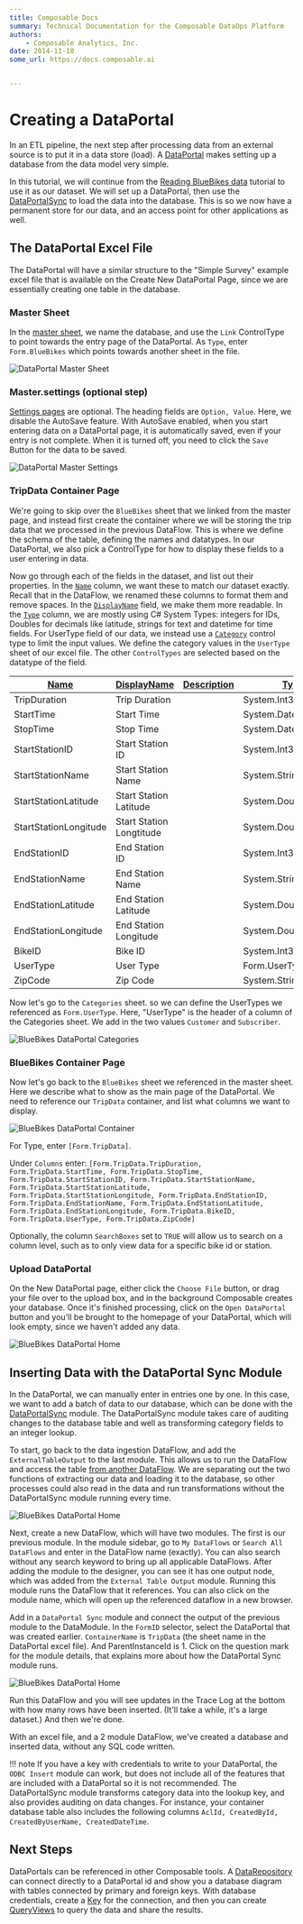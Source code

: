 ```yaml
---
title: Composable Docs
summary: Technical Documentation for the Composable DataOps Platform
authors:
    - Composable Analytics, Inc.
date: 2014-11-10
some_url: https://docs.composable.ai


---
```


# Creating a DataPortal

 In an ETL pipeline, the next step after processing data from an external source is to put it in a data store (load). A [DataPortal](../DataPortals/01.Overview.md) makes setting up a database from the data model very simple.

In this tutorial, we will continue from the [Reading BlueBikes data](./ReadingBlueBikes.md) tutorial to use it as our dataset. We will set up a DataPortal, then use the [DataPortalSync](../DataFlows/09.Module-Details/DataPortalSync.md) to load the data into the database. This is so we now have a permanent store for our data, and an access point for other applications as well.

## The DataPortal Excel File

The DataPortal will have a similar structure to the "Simple Survey" example excel file that is available on the Create New DataPortal Page, since we are essentially creating one table in the database.

### Master  Sheet

In the [master sheet](../DataPortals/03.MasterSheet.md), we name the database, and use the `Link` ControlType to point towards the entry page of the DataPortal. As `Type`, enter `Form.BlueBikes` which points towards another sheet in the file.

 ![DataPortal Master Sheet](img/BBPortalMaster.png)

### Master.settings (optional step)

[Settings pages](../DataPortals/06.SettingSheet.md) are optional. The heading fields are `Option, Value`. Here, we disable the AutoSave feature. With AutoSave enabled, when you start entering data on a DataPortal page, it is automatically saved, even if your entry is not complete. When it is turned off, you need to click the `Save` Button for the data to be saved. 

![DataPortal Master Settings](img/BBPortalMasterSettings.png)

### TripData Container Page

We're going to skip over the `BlueBikes` sheet that we linked from the master page, and instead first create the container where we will be storing the trip data that we processed in the previous DataFlow. This is where we define the schema of the table, defining the names and datatypes. In our DataPortal, we also pick a ControlType for how to display these fields to a user entering in data.

Now go through each of the fields in the dataset, and list out their properties. In the [`Name`](../DataPortals/06.Setting-Details/Name.md) column, we want these to match our dataset exactly. Recall that in the DataFlow, we renamed these columns to format them and remove spaces. In the [`DisplayName`](../DataPortals/06.Setting-Details/DisplayName.md) field, we make them more readable. In the [`Type`](../DataPortals/06.Setting-Details/Type.md) column, we are mostly using C# System Types: integers for IDs, Doubles for decimals like latitude, strings for text and datetime for time fields. For UserType field of our data, we instead use a [`Category`](../DataPortals/05.Control-Details/Category.md) control type to limit the input values. We define the category values in the `UserType` sheet of our excel file. The other `ControlTypes` are selected based on the datatype of the field.

| [Name](../DataPortals/06.Setting-Details/Name.md) | [DisplayName](../DataPortals/06.Setting-Details/DisplayName.md) | [Description](../DataPortals/06.Setting-Details/Description.md) | [Type](../DataPortals/06.Setting-Details/Type.md) | [ControlType](../DataPortals/06.Setting-Details/ControlType.md) | [Required](../DataPortals/06.Setting-Details/Required.md) |
| ------------------------------------------------- | ------------------------------------------------------------ | ------------------------------------------------------------ | ------------------------------------------------- | ------------------------------------------------------------ | --------------------------------------------------------- |
| TripDuration                                      | Trip Duration                                                |                                                              | System.Int32                                      | [Spin](../DataPortals/05.Control-Details/Spin.md)            |                                                           |
| StartTime                                         | Start Time                                                   |                                                              | System.DateTimeOffset                             | [DateTime](../DataPortals/05.Control-Details/DateTime.md)    |                                                           |
| StopTime                                          | Stop Time                                                    |                                                              | System.DateTimeOffset                             | DateTime                                                     |                                                           |
| StartStationID                                    | Start Station ID                                             |                                                              | System.Int32                                      | Spin                                                         |                                                           |
| StartStationName                                  | Start Station Name                                           |                                                              | System.String                                     | [Text](../DataPortals/05.Control-Details/Text.md)            |                                                           |
| StartStationLatitude                              | Start Station Latitude                                       |                                                              | System.Double                                     | [NumberFormatting](../DataPortals/05.Control-Details/NumberFormatting.md) |                                                           |
| StartStationLongitude                             | Start Station Longtitude                                     |                                                              | System.Double                                     | NumberFormatting                                             |                                                           |
| EndStationID                                      | End Station ID                                               |                                                              | System.Int32                                      | Spin                                                         |                                                           |
| EndStationName                                    | End Station Name                                             |                                                              | System.String                                     | Text                                                         |                                                           |
| EndStationLatitude                                | End Station Latitude                                         |                                                              | System.Double                                     | NumberFormatting                                             |                                                           |
| EndStationLongitude                               | End Station Longitude                                        |                                                              | System.Double                                     | NumberFormatting                                             |                                                           |
| BikeID                                            | Bike ID                                                      |                                                              | System.Int32                                      | Spin                                                         |                                                           |
| UserType                                          | User Type                                                    |                                                              | Form.UserType                                     | [Category](../DataPortals/05.Control-Details/Category.md)    |                                                           |
| ZipCode                                           | Zip Code                                                     |                                                              | System.String                                     | [ZIP](../DataPortals/05.Control-Details/ZIP.md)              |                                                           |

Now let's go to the `Categories` sheet. so we can define the UserTypes we referenced as `Form.UserType`. Here, "UserType" is the header of a column of the Categories sheet. We add in the two values `Customer` and `Subscriber`.

![BlueBikes DataPortal Categories](img/BBPortalCategories.png)

### BlueBikes Container Page

Now let's go back to the `BlueBikes` sheet we referenced in the master sheet. Here we describe what to show as the main page of the DataPortal. We need to reference our `TripData` container, and list what columns we want to display. 

![BlueBikes DataPortal Container](img/BBPortalMainContainer.png)

For Type, enter `[Form.TripData]`.

Under `Columns` enter: `[Form.TripData.TripDuration, Form.TripData.StartTime, Form.TripData.StopTime, Form.TripData.StartStationID, Form.TripData.StartStationName, Form.TripData.StartStationLatitude, Form.TripData.StartStationLongitude, Form.TripData.EndStationID, Form.TripData.EndStationName, Form.TripData.EndStationLatitude, Form.TripData.EndStationLongitude, Form.TripData.BikeID, Form.TripData.UserType, Form.TripData.ZipCode]` 

Optionally, the column `SearchBoxes` set to `TRUE` will allow us to search on a column level, such as to only view data for a specific bike id or station.

### Upload DataPortal

On the New DataPortal page, either click the `Choose File` button, or drag your file over to the upload box, and in the background Composable creates your database. Once it's finished processing, click on the `Open DataPortal` button and you'll be brought to the homepage of your DataPortal, which will look empty, since we haven't added any data.

![BlueBikes DataPortal Home](img/BBPortalEmptyHome.png)

## Inserting Data with the DataPortal Sync Module

In the DataPortal, we can manually enter in entries one by one. In this case, we want to add a batch of data to our database, which can be done with the [DataPortalSync](../DataFlows/09.Module-Details/DataPortalSync.md) module. The DataPortalSync module takes care of auditing changes to the database table and well as transforming category fields to an integer lookup.

To start, go back to the data ingestion DataFlow, and add the `ExternalTableOutput` to the last module. This allows us to run the DataFlow and access the table [from another DataFlow](../DataFlows/06.DataFlow-Reuse.md). We are separating out the two functions of extracting our data and loading it to the database, so other processes could also read in the data and run transformations without the DataPortalSync module running every time.

![BlueBikes DataPortal Home](img/BBPortalExternalTable.png)

Next, create a new DataFlow, which will have two modules. The first is our previous module. In the module sidebar, go to `My DataFlows` or `Search All DataFlows` and enter in the DataFlow name (exactly). You can also search without any search keyword to bring up all applicable DataFlows. After adding the module to the designer, you can see it has one output node, which was added from the `External Table Output` module. Running this module runs the DataFlow that it references. You can also click on the module name, which will open up the referenced dataflow in a new browser.

Add in a `DataPortal Sync` module and connect the output of the previous module to the DataModule. In the `FormID` selector, select the DataPortal that was created earlier. `ContainerName` is `TripData` (the sheet name in the DataPortal excel file). And ParentInstanceId is 1. Click on the question mark for the module details, that explains more about how the DataPortal Sync module runs.

![BlueBikes DataPortal Home](img/BBPortalSync.png)

Run this DataFlow and you will see updates in the Trace Log at the bottom with how many rows have been inserted. (It'll take a while, it's a large dataset.) And then we're done.

With an excel file, and a 2 module DataFlow, we've created a database and inserted data, without any SQL code written.

!!! note
    If you have a key with credentials to write to your DataPortal, the `ODBC Insert` module can work, but does not include all of the features that are included with a DataPortal so it is not recommended. The DataPortalSync module transforms category data into the lookup key, and also provides auditing on data changes. For instance, your container database table also includes the following columns `AclId, CreatedById, CreatedByUserName, CreatedDateTime`.

## Next Steps

DataPortals can be referenced in other Composable tools. A [DataRepository](../DataRepository/01.Overview.md) can connect directly to a DataPortal id and show you a database diagram with tables connected by primary and foreign keys. With database credentials, create a [Key](../Keys/01.Overview.md) for the connection, and then you can create [QueryViews](../QueryViews/01.Overview.md) to query the data and share the results.

